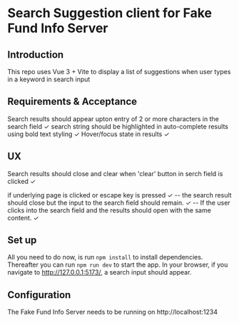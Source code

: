 # Search Suggestion client for Fake Fund Info Server

## Introduction
This repo uses Vue 3 + Vite to display a list of suggestions when user types in a keyword in search input

## Requirements & Acceptance
Search results should appear upton entry of 2 or more characters in the search field ✓
search string should be highlighted in auto-complete results using bold text styling ✓
Hover/focus state in results ✓

## UX
Search results should close and clear when 'clear' button in serch field is clicked ✓

if underlying page is clicked or escape key is pressed ✓
    -- the search result should close but the input to the search field should remain. ✓
    -- If the user clicks into the search field and the results should open with the same content. ✓

## Set up
 All you need to do now, is run `npm install` to install dependencies. Thereafter you can run `npm run dev` to start the app. In your browser, if you navigate to http://127.0.0.1:5173/, a search input should appear.


## Configuration
The Fake Fund Info Server needs to be running on http://localhost:1234
